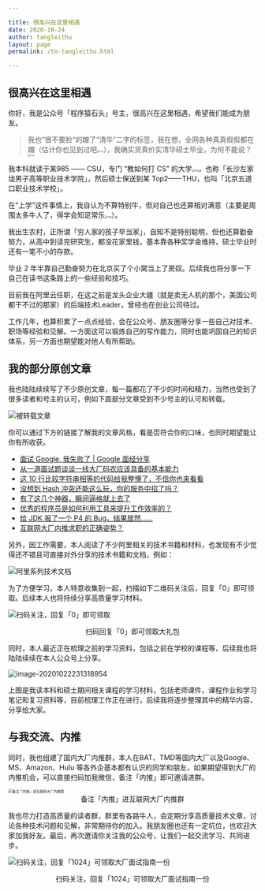 ```yaml
---

title: 很高兴在这里相遇
date: 2020-10-24
author: tangleithu
layout: page
permalink: /to-tangleithu.html

---
```


## 很高兴在这里相遇

你好，我是公众号「程序猿石头」号主，很高兴在这里相遇，希望我们能成为朋友。

> 我也“很不要脸”的蹭了“清华”二字的标签，我在想，全网各种真真假假都在蹭（估计你也见到过吧<img src="http://www.tanglei.name/resources/to-tangleithu/bq-cry.jpg" alt="img" style="zoom: 33%;" />），我确实货真价实清华硕士毕业，为何不能说？<img src="http://www.tanglei.name/resources/to-tangleithu/bq-js.jpg" alt="img" style="zoom:33%;" />

我本科就读于某985 —— CSU，专门 “教如何打 CS” 的大学<img src="http://www.tanglei.name/resources/to-tangleithu/bq-zy.jpg" alt="img" style="zoom:33%;" />，也称「长沙左家垅男子高等职业技术学院」，然后硕士保送到某 Top2——THU，也叫「北京五道口职业技术学校」。

在“上学”这件事情上，我自认为不算特别牛，但对自己也还算相对满意（主要是周围太多牛人了，得学会知足常乐<img src="http://www.tanglei.name/resources/to-tangleithu/bq-zy.jpg" alt="img" style="zoom:33%;" />）。

我出生农村，正所谓「穷人家的孩子早当家」，自知不是特别聪明，但也还算勤奋努力，从高中到读完研究生，都没花家里钱，基本靠各种奖学金维持，硕士毕业时还有一笔不小的存款。

毕业 2 年半靠自己勤奋努力在北京买了个小窝当上了房奴。后续我也将分享一下自己在读书这条路上的一些经验和技巧。

目前我在阿里云任职，在这之前是龙头企业大疆（就是卖无人机的那个，美国公司都干不过的那家）的后端技术Leader，曾经也在创业公司待过。

工作几年，也算积累了一点点经验，会在公众号、朋友圈等分享一些自己对技术、职场等经验和见解。一方面这可以锻炼自己的写作能力，同时也能巩固自己的知识体系，另一方面也期望能对他人有所帮助。

## **我的部分原创文章**

我也陆陆续续写了不少原创文章，每一篇都花了不少的时间和精力，当然也受到了很多读者和号主的认可，例如下面部分文章受到不少号主的认可和转载。



![被转载文章](http://www.tanglei.name/resources/to-tangleithu/tangleithu-zz.jpg)

你可以通过下方的链接了解我的文章风格，看是否符合你的口味，也同时期望能让你有所收获。

- [面试 Google, 我失败了 | Google 面经分享](http://mp.weixin.qq.com/s?__biz=MzI3OTUzMzcwNw==&mid=2247483912&idx=1&sn=520bbca6a2056ab4df6b0e1d0ebaf6e0&chksm=eb4703ecdc308afa83b288b1469f0927c1916189f219ee5e8c3c5194defc0b8f313ff7607730&scene=21#wechat_redirect)
- [从一道面试题谈谈一线大厂码农应该具备的基本能力](http://mp.weixin.qq.com/s?__biz=MzI3OTUzMzcwNw==&mid=2247484698&idx=1&sn=03cc4636e7ee7364a85788a98809cc03&chksm=eb4704fedc308de8efd48ab9aed4fd1ddee5665d8e76d0d3767c1f704eac8b15a83e450a08f1&scene=21#wechat_redirect)
- [这 10 行比较字符串相等的代码给我整懵了，不信你也来看看](http://mp.weixin.qq.com/s?__biz=MzI3OTUzMzcwNw==&mid=2247485939&idx=1&sn=cad3cf49aa345783a93ce5d9b631ba1d&chksm=eb470817dc308101c95aff74fa63d530f02bef50f91ba18d4ff25b8715933a404bd03ffc8b7b&scene=21#wechat_redirect)
- [没想到 Hash 冲突还能这么玩，你的服务中招了吗？](http://mp.weixin.qq.com/s?__biz=MzI3OTUzMzcwNw==&mid=2247486920&idx=1&sn=30b5c6f684dbd2748f8d14dd53ef2180&chksm=eb470c2cdc30853a3317207cef2f067410b5f6c2dae7d89a29ddd558c57dd2c96c3c72521370&scene=21#wechat_redirect)
- [有了这几个神器，瞬间逼格就上去了](http://mp.weixin.qq.com/s?__biz=MzI3OTUzMzcwNw==&mid=2247486659&idx=1&sn=b574d3f2a6af4544ceab48aadaa0a726&chksm=eb470d27dc308431e8789a87e32a597c72cc0f2fe02d6fc80424aec11e41e712326b62603f27&scene=21#wechat_redirect)
- [优秀的程序员是如何利用工具来提升工作效率的？](http://mp.weixin.qq.com/s?__biz=MzI3OTUzMzcwNw==&mid=2247487786&idx=1&sn=842202cc524477ec1546b4747bdbf1a8&chksm=eb4710cedc3099d86953451729c7f569866e6e58abbbec5c7ebe7423d12e1f11e189bb417f80&scene=21#wechat_redirect)
- [给 JDK 报了一个  P4 的 Bug，结果居然……](http://mp.weixin.qq.com/s?__biz=MzI3OTUzMzcwNw==&mid=2247489405&idx=1&sn=32a60e53fd6027fc1596c101d669f414&chksm=eb471699dc309f8fbb3b4936f61ed9f7e14acd827d3626b0bd4bbe35d0ed8168c85745421fc2&scene=21#wechat_redirect)
- [互联网大厂内推求职的正确姿势？](http://mp.weixin.qq.com/s?__biz=MzI3OTUzMzcwNw==&mid=2247489516&idx=1&sn=2caba785992af70305ff15f4a740af4a&chksm=eb471608dc309f1ee4349dbedc0ff47a1670a804cba71818534ac3472fa12b183334397ea47b&scene=21#wechat_redirect)

另外，因工作需要，本人阅读了不少阿里相关的技术书籍和材料，也发现有不少觉得还不错且可直接对外分享的技术书籍和文档，例如：

![阿里系列技术文档](http://www.tanglei.name/resources/to-tangleithu/ali-open-resource.jpg)



为了方便学习，本人特意收集到一起，扫描如下二维码关注后，回复「0」即可领取。后续本人也将持续分享高质量学习材料。

![扫码关注，回复「0」即可领取](http://www.tanglei.name/resources/qrcode-tangleithu.jpg)

<center>扫码回复「0」即可领取大礼包</center>

同时，本人最近正在梳理之前的学习资料，包括之前在学校的课程等，后续我也将陆陆续续在本人公众号上分享。

![image-20201022231318954](http://www.tanglei.name/resources/to-tangleithu/classes-snapshot.png)



上图是我读本科和硕士期间相关课程的学习材料，包括老师课件，课程作业和学习笔记和复习资料等，目前梳理工作正在进行，后续我将逐步整理其中的精华内容，分享给大家。



## **与我交流、内推**

同时，我也组建了国内大厂内推群，本人在BAT、TMD等国内大厂以及Google、MS、Amazon、Hulu 等各外企基本都有认识的同学和朋友，如果期望得到大厂的内推机会，可以直接扫码加我微信，备注「内推」即可邀请进群。



<img src="http://www.tanglei.name/resources/codershitou-wechat.png" alt="备注「内推」进互联网大厂内推群" style="zoom:50%;" />

<center>备注「内推」进互联网大厂内推群</center>



我也尽力打造高质量的读者群，群里有各路牛人，会定期分享高质量技术文章，讨论各种技术问题和见解，非常期待你的加入。我朋友圈也还有一定坑位，也欢迎大家加我好友。最后，再次邀请你关注我的公众号，让我们一起交流学习、共同进步。

![扫码关注，回复「1024」可领取大厂面试指南一份](http://www.tanglei.name/resources/qrcode-tangleithu.jpg)

<center>扫码关注，回复「1024」可领取大厂面试指南一份</center>